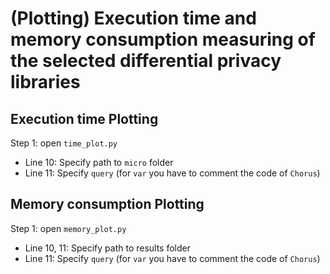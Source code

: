
# (Plotting) Execution time and memory consumption measuring of the selected differential privacy libraries 

## Execution time Plotting

Step 1: open `time_plot.py`
- Line 10: Specify path to `micro` folder
- Line 11: Specify `query` (for `var` you have to comment the code of `Chorus`)


## Memory consumption Plotting

Step 1: open `memory_plot.py`
- Line 10, 11: Specify path to results folder
- Line 11: Specify `query` (for `var` you have to comment the code of `Chorus`)



